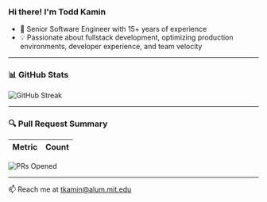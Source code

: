 ### Hi there! I'm Todd Kamin

- 🔧 Senior Software Engineer with 15+ years of experience
- 💡 Passionate about fullstack development, optimizing production environments, developer experience, and team velocity

---

### 📊 GitHub Stats

<!-- GitHub Stats -->
<!-- ![GitHub Stats](https://github-readme-stats.vercel.app/api?username=tkamin&show_icons=true&count_private=true&theme=default&show=reviews,prs_merged,prs_merged_percentage&count_private=true&include_all_commits=true) -->

<!-- Top Languages -->
<!-- ![Top Langs](https://github-readme-stats.vercel.app/api/top-langs/?username=tkamin&layout=compact&theme=default) -->

<!-- GitHub Streak -->
![GitHub Streak](https://streak-stats.demolab.com/?user=tkamin&theme=default)


<!--
---

### 🔧 Recent Contributions
-->
<!-- GitHub Activity Graph -->
<!-- ![Contribution Graph](https://github-readme-activity-graph.vercel.app/graph?username=tkamin&theme=github-compact) -->

---

### 🔍 Pull Request Summary

| Metric         | Count |
|----------------|-------|
![PRs Opened](https://github-readme-stats.vercel.app/api?username=tkamin&show_icons=true&count_private=true&hide=issues,contribs&custom_title=Total%20PRs%20Opened&include_all_commits=true)
<!--
| ✅ PRs Opened   | ![PRs Opened](https://img.shields.io/badge/dynamic/json?color=informational&label=Opened&query=%24.totalPullRequests.opened&url=https%3A%2F%2Fgh-stats-api.herokuapp.com%2Fapi%2Ftkamin) |
| 📝 PRs Reviewed | (You may need a manual count or GitHub API script for accurate stats) |
| 🔀 PRs Merged   | (Same as above—use GitHub's API or Insights tab) |
| 📈 Total Commits| ![Commits](https://img.shields.io/badge/dynamic/json?color=success&label=Commits&query=%24.totalCommits&url=https%3A%2F%2Fgh-stats-api.herokuapp.com%2Fapi%2Ftkamin) |

> 🛠 For advanced insights like PRs reviewed/merged, you’ll need to use the GitHub GraphQL API or third-party services like [Orbit](https://orbit.love), [Octo Insights](https://octoinsights.com), or set up a custom GitHub Action.
-->
---

📫 Reach me at [tkamin@alum.mit.edu](mailto:tkamin@alum.mit.edu)


<!--
**tkamin/tkamin** is a ✨ _special_ ✨ repository because its `README.md` (this file) appears on your GitHub profile.

Here are some ideas to get you started:

- 🔭 I’m currently working on ...
- 🌱 I’m currently learning ...
- 👯 I’m looking to collaborate on ...
- 🤔 I’m looking for help with ...
- 💬 Ask me about ...
- 📫 How to reach me: ...
- 😄 Pronouns: ...
- ⚡ Fun fact: ...
-->
